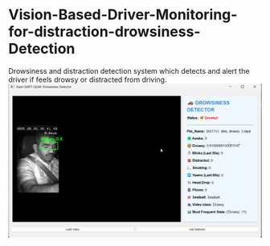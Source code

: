 # Vision-Based-Driver-Monitoring-for-distraction-drowsiness-Detection
Drowsiness and distraction detection system which detects and alert the driver if feels drowsy or distracted from driving.
![image](https://github.com/lingeshwarant/Vision-Based-Driver-Monitoring-for-distraction-drowsiness-Detection/blob/main/drowsy.png)
